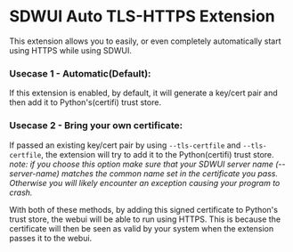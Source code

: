 # SDWUI Auto TLS-HTTPS Extension
 This extension allows you to easily, or even completely automatically start using HTTPS while using SDWUI.
 
### Usecase 1 - Automatic(Default):
If this extension is enabled, by default, it will generate a key/cert pair and then add it to Python's(certifi) trust store. 
 
### Usecase 2 - Bring your own certificate:
If passed an existing key/cert pair by using `--tls-certfile` and `--tls-certfile`, the extension will try to add it to the Python(certifi) trust store.
*note: if you choose this option make sure that your SDWUI server name (--server-name) matches the common name set in the certificate you pass. Otherwise you will likely encounter an exception causing your program to crash.*

 
With both of these methods, by adding this signed certificate to Python's trust store, the webui will be able to run using HTTPS. This is because the certificate will then be seen as valid by your system when the extension passes it to the webui.
